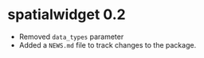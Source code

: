 # spatialwidget 0.2

* Removed `data_types` parameter
* Added a `NEWS.md` file to track changes to the package.
